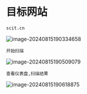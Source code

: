 # 目标网站

```
scit.cn
```

![image-20240815190334658](C:\Users\24937\Desktop\学习\笔记\assets\image-20240815190334658.png)

```
开始扫描
```

![image-20240815190509079](C:\Users\24937\Desktop\学习\笔记\assets\image-20240815190509079.png)

```
查看仪表盘,扫描结果
```

![image-20240815190618875](C:\Users\24937\Desktop\学习\笔记\assets\image-20240815190618875.png)